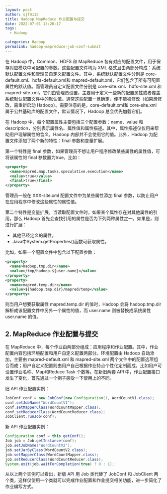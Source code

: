 ```yaml
---
layout: post
author: sjf0115
title: Hadoop MapReduce 作业配置与提交
date: 2022-07-01 13:20:17
tags:
  - Hadoop

categories: Hadoop
permalink: hadoop-mapreduce-job-conf-submit
---
```


在 Hadoop 中，Common、HDFS 和 MapReduce 各有对应的配置文件，用于保存对应模块中可配置的参数。这些配置文件均为 ⅩML 格式且由两部分构成：系统默认配置文件和管理员自定义配置文件。其中，系统默认配置文件分别是 core-default.xml、hdfs-default.xml和 mapred-default.xml，它们包含了所有可配置属性的默认值。而管理员自定义配置文件分别是 core-site.xml、hdfs-site.xml 和 mapred-site.xml。它们由管理员设置，主要用于定义一些新的配置属性或者覆盖系统默认配置文件中的默认值。通常这些配置一旦确定，便不能被修改（如果想修改，需重新启动 Hadoop）。需要注意的是，core-default.xml和 core-site.xml 属于公共基础库的配置文件，默认情况下，Hadoop 总会优先加载它们。

在 Hadoop 中，每个配置属性主要包括三个配置参数：name、value 和 description，分别表示属性名、属性值和属性描述。其中，属性描述仅仅用来帮助用户理解属性的含义，Hadoop 内部并不会使用它的值。此外，Hadoop 为配置文件添加了两个新的特性：final 参数和变量扩展。

第一个特性是 final 参数，如果管理员不想让用户程序修改某些属性的属性值，可将该属性的 final 参数置为true，比如：
```xml
<property>
  <name>mapred.map.tasks.speculative.execution</name>
  <value>true</value>
  <final>true</final>
</property>
```
管理员一般在 ⅩⅩⅩ-site.xml 配置文件中为某些属性添加 final 参数，以防止用户在应用程序中修改这些属性的属性值。

第二个特性是变量扩展，当读取配置文件时，如果某个属性存在对其他属性的引用，那么 Hadoop 首先会查找引用的属性是否为下列两种属性之一。如果是，则进行扩展：
- 其他已经定义的属性。
- Java中System.getProperties()函数可获取属性。

比如，如果一个配置文件中包含以下配置参数：
```xml
<property>
  <name>hadoop.tmp.dir</name>
  <value>/tmp/hadoop-${user.name}</value>
</property>
<property>
  <name>mapred.temp.dir</name>
  <value>${hadoop.tmp.dir}/mapred/temp</value>
</property>
```
则当用户想要获取属性 mapred.temp.dir 的值时，Hadoop 会将 hadoop.tmp.dir 解析成该配置文件中另外一个属性的值，而 user.name 则被替换成系统属性 user.name 的值。

## 2. MapReduce 作业配置与提交

在 MapReduce 中，每个作业由两部分组成：应用程序和作业配置。其中，作业配置内容包括环境配置和用户自定义配置两部分。环境配置由 Hadoop 自动添加，主要由 mapred-default.xml 和 mapred-site.xml 两个文件中的配置选项组合而成；用户自定义配置则由用户自己根据作业特点个性化定制而成，比如用户可设置作业名称、Map和Reduce Task 个数等。在新旧两套 API 中，作业配置接口发生了变化，首先通过一个例子感受一下使用上的不同。

旧 API 作业配置实例：
```java
JobConf conf = new JobConf(new Configuration(), WordCountV1.class);
conf.setJobName("WordCountV1");
conf.setMapperClass(WordCountMapper.class);
conf.setReducerClass(WordCountReducer.class);
JobClient.runJob(conf);
```
新 API 作业配置实例：
```java
Configuration conf = this.getConf();
Job job = Job.getInstance(conf);
job.setJobName("WordCountV2");
job.setJarByClass(WordCountV2.class);
job.setMapperClass(WordCountMapper.class);
job.setReducerClass(WordCountReducer.class);
System.exit(job.waitForCompletion(true) ? 0 : 1);
```
从以上两个实例可以看出，新版 API 用 Job 类代替了 JobConf 和 JobClient 两个类，这样仅使用一个类就可以完成作业配置和作业提交相关功能，进一步简化了作业编写方式。
